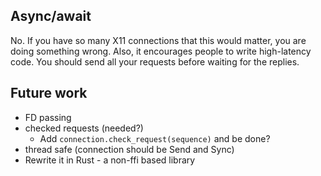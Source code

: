 

Async/await
-----------

No. If you have so many X11 connections that this would matter, you are doing
something wrong. Also, it encourages people to write high-latency code. You
should send all your requests before waiting for the replies.

Future work
-----------

- FD passing
- checked requests (needed?)
  - Add `connection.check_request(sequence)` and be done?
- thread safe (connection should be Send and Sync)
- Rewrite it in Rust - a non-ffi based library
